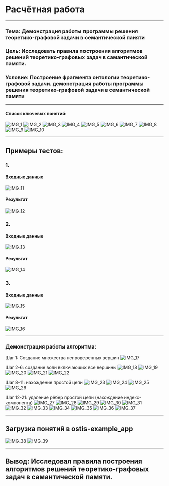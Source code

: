 # Расчётная работа
---
### Тема: Демонстрация работы программы решения теоретико-графовой задачи в семантической паияти
### Цель: Исследовать правила построения алгоритмов решений теоретико-графовых задач в самантической памяти.


### Условие: Построение фрагмента онтологии теоретико-графовой задачи. демонстрация работы программы решения теоретико-графовой задачи в семантической памяти
---
#### Список ключевых понятий:
![IMG_1](Images/img1.png)
![IMG_2](Images/img2.png)
![IMG_3](Images/img3.png)
![IMG_4](Images/img4.png)
![IMG_5](Images/img5.png)
![IMG_6](Images/img6.png)
![IMG_7](Images/img7.png)
![IMG_8](Images/img8.png)
![IMG_9](Images/img9.png)
![IMG_10](Images/img10.png)

---
## Примеры тестов:
### 1.
#### Входные данные
![IMG_11](Images/img11.png)
#### Результат
![IMG_12](Images/img12.png)
### 2.
#### Входные данные
![IMG_13](Images/img13.png)
#### Результат
![IMG_14](Images/img14.png)
### 3.
#### Входные данные
![IMG_15](Images/img15.png)
#### Результат
![IMG_16](Images/img16.png)
___

### Демонстрация работы алгоритма:
Шаг 1: Создание множества непроверенных вершин
![IMG_17](Images/img17.png)

Шаг 2-6: создание волн включающих все вершины
![IMG_18](Images/img18.png)
![IMG_19](Images/img19.png)
![IMG_20](Images/img20.png)
![IMG_21](Images/img21.png)
![IMG_22](Images/img22.png)

Шаг 8-11: нахождение простой цепи
![IMG_23](Images/img23.png)
![IMG_24](Images/img24.png)
![IMG_25](Images/img25.png)
![IMG_26](Images/img26.png)

Шаг 12-21: удаление рёбер простой цепи (нахождение индекс-компонента)
![IMG_27](Images/img27.png)
![IMG_28](Images/img28.png)
![IMG_29](Images/img29.png)
![IMG_30](Images/img30.png)
![IMG_31](Images/img31.png)
![IMG_32](Images/img32.png)
![IMG_33](Images/img33.png)
![IMG_34](Images/img34.png)
![IMG_35](Images/img35.png)
![IMG_36](Images/img36.png)
![IMG_37](Images/img37.png)
___

## Загрузка понятий в ostis-example_app
![IMG_38](Images/img38.png)
![IMG_39](Images/img39.png)

---

## Вывод: Исследовал правила построения алгоритмов решений теоретико-графовых задач в самантической памяти.